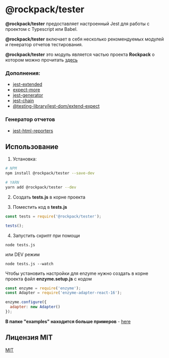 # @rockpack/tester

**@rockpack/tester** предоставляет настроенный Jest для работы с проектом с Typescript или Babel.

**@rockpack/tester** включает в себя несколько рекомендуемых модулей и генератор отчетов тестирования.

**@rockpack/tester** это модуль является частью проекта **Rockpack** о котором можно прочитать <a href="https://github.com/AlexSergey/rockpack/blob/master/README.md" target="_blank">здесь</a>

### Дополнения:
- [jest-extended](https://github.com/jest-community/jest-extended)
- [expect-more](https://github.com/JamieMason/expect-more/)
- [jest-generator](https://github.com/doniyor2109/jest-generator)
- [jest-chain](https://github.com/mattphillips/jest-chain)
- [@testing-library/jest-dom/extend-expect](https://github.com/testing-library/jest-dom)

### Генератор отчетов
- [jest-html-reporters](https://github.com/Hazyzh/jest-html-reporters)

## Использование

1. Установка:

```sh
# NPM
npm install @rockpack/tester --save-dev

# YARN
yarn add @rockpack/tester --dev
```

2. Создать **tests.js** в корне проекта

3. Поместить код в **tests.js**

```js
const tests = require('@rockpack/tester');

tests();
```

4. Запустить скрипт при помощи
```shell script
node tests.js
```
или DEV режим
```shell script
node tests.js --watch
```

Чтобы установить настройки для enzyme нужно создать в корне проекта файл **enzyme.setup.js** c кодом

```js
const enzyme = require('enzyme');
const Adapter = require('enzyme-adapter-react-16');

enzyme.configure({
  adapter: new Adapter()
});
```

**В папке "examples" находится больше примеров** - <a href="https://github.com/AlexSergey/rockpack/blob/master/packages/tester/examples" target="_blank">here</a>

## Лицензия MIT

<a href="https://github.com/AlexSergey/rockpack#%D0%BB%D0%B8%D1%86%D0%B5%D0%BD%D0%B7%D0%B8%D1%8F-mit" target="_blank">MIT</a>

